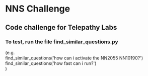 # NNS Challenge
## Code challenge for Telepathy Labs  

### To test, run the file find_similar_questions.py

(e.g.  
find_similar_questions('how can i activate the NN2055 NN10190?')  
find_similar_questions('how fast can i run?')  
)